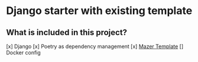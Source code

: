# Django starter with existing template

## What is included in this project?

[x] Django
[x] Poetry as dependency management
[x] [Mazer Template](https://zuramai.github.io/mazer/demo/index.html)
[] Docker config
